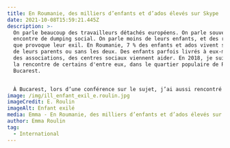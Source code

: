 ```yaml
---
title: En Roumanie, des milliers d’enfants et d’ados élevés sur Skype
date: 2021-10-08T15:59:21.445Z
description: >-
  On parle beaucoup des travailleurs détachés européens. On parle souvent à leur
  encontre de dumping social. On parle moins de leurs enfants, et des ravages
  que provoque leur exil. En Roumanie, 7 % des enfants et ados vivent sans l'un
  de leurs parents ou sans les deux. Des enfants parfois livrés à eux-mêmes que
  des associations, des centres sociaux viennent aider. En 2018, je suis allée à
  la rencontre de certains d'entre eux, dans le quartier populaire de Rahova, à
  Bucarest. 


  À Bucarest, lors d’une conférence sur le sujet, j’ai aussi rencontré Adelina, 18 ans. Quand elle avait 14 ans, sa mère a quitté la maison pour partir travailler en Italie. 
image: /img/ill_enfant_exil_e.roulin.jpg
imageCredit: E. Roulin
imageAlt: Enfant exilé
media: Emma - En Roumanie, des milliers d’enfants et d’ados élevés sur Skype
author: Emma Roulin
tag:
  - International
---
```

